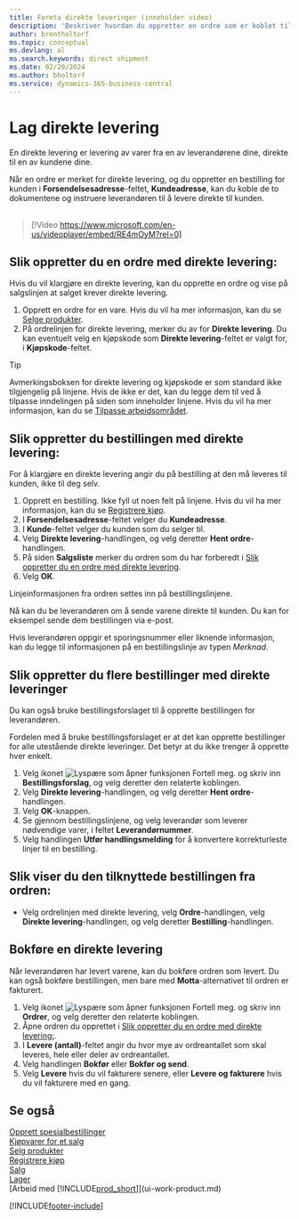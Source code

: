```yaml
---
title: Foreta direkte leveringer (inneholder video)
description: 'Beskriver hvordan du oppretter en ordre som er koblet til en bestilling, for å sikre levering direkte fra leverandøren til kunden.'
author: brentholtorf
ms.topic: conceptual
ms.devlang: al
ms.search.keywords: direct shipment
ms.date: 02/20/2024
ms.author: bholtorf
ms.service: dynamics-365-business-central
---
```

# Lag direkte levering

En direkte levering er levering av varer fra en av leverandørene dine, direkte til en av kundene dine.

Når en ordre er merket for direkte levering, og du oppretter en bestilling for kunden i **Forsendelsesadresse**-feltet, **Kundeadresse**, kan du koble de to dokumentene og instruere leverandøren til å levere direkte til kunden.
<br><br>  
  
> [!Video https://www.microsoft.com/en-us/videoplayer/embed/RE4mOyM?rel=0]

## Slik oppretter du en ordre med direkte levering:

Hvis du vil klargjøre en direkte levering, kan du opprette en ordre og vise på salgslinjen at salget krever direkte levering.

1. Opprett en ordre for en vare. Hvis du vil ha mer informasjon, kan du se [Selge produkter](sales-how-sell-products.md).
2. På ordrelinjen for direkte levering, merker du av for **Direkte levering**. Du kan eventuelt velg en kjøpskode som **Direkte levering**-feltet er valgt for, i **Kjøpskode**-feltet.

> [!TIP]
> Avmerkingsboksen for direkte levering og kjøpskode er som standard ikke tilgjengelig på linjene. Hvis de ikke er det, kan du legge dem til ved å tilpasse inndelingen på siden som inneholder linjene. Hvis du vil ha mer informasjon, kan du se [Tilpasse arbeidsområdet](ui-personalization-user.md).

## Slik oppretter du bestillingen med direkte levering:

For å klargjøre en direkte levering angir du på bestilling at den må leveres til kunden, ikke til deg selv.

1. Opprett en bestilling. Ikke fyll ut noen felt på linjene. Hvis du vil ha mer informasjon, kan du se [Registrere kjøp](purchasing-how-record-purchases.md).
2. I **Forsendelsesadresse**-feltet velger du **Kundeadresse**.
3. I **Kunde**-feltet velger du kunden som du selger til.
4. Velg **Direkte levering**-handlingen, og velg deretter **Hent ordre**-handlingen.
5. På siden **Salgsliste** merker du ordren som du har forberedt i [Slik oppretter du en ordre med direkte levering](#to-create-a-sales-order-for-drop-shipment).
6. Velg **OK**.

Linjeinformasjonen fra ordren settes inn på bestillingslinjene.

Nå kan du be leverandøren om å sende varene direkte til kunden. Du kan for eksempel sende dem bestillingen via e-post. 

Hvis leverandøren oppgir et sporingsnummer eller liknende informasjon, kan du legge til informasjonen på en bestillingslinje av typen *Merknad*.  

## Slik oppretter du flere bestillinger med direkte leveringer

Du kan også bruke bestillingsforslaget til å opprette bestillingen for leverandøren. 

Fordelen med å bruke bestillingsforslaget er at det kan opprette bestillinger for alle utestående direkte leveringer. Det betyr at du ikke trenger å opprette hver enkelt.

1. Velg ikonet ![Lyspære som åpner funksjonen Fortell meg.](media/ui-search/search_small.png "Fortell hva du vil gjøre") og skriv inn **Bestillingsforslag**, og velg deretter den relaterte koblingen.
2. Velg **Direkte levering**-handlingen, og velg deretter **Hent ordre**-handlingen.
3. Velg **OK**-knappen.
4. Se gjennom bestillingslinjene, og velg leverandør som leverer nødvendige varer, i feltet **Leverandørnummer**. 
5. Velg handlingen **Utfør handlingsmelding** for å konvertere korrekturleste linjer til en bestilling.

## Slik viser du den tilknyttede bestillingen fra ordren:

* Velg ordrelinjen med direkte levering, velg **Ordre**-handlingen, velg **Direkte levering**-handlingen, og velg deretter **Bestilling**-handlingen.

## Bokføre en direkte levering

Når leverandøren har levert varene, kan du bokføre ordren som levert. Du kan også bokføre bestillingen, men bare med **Motta**-alternativet til ordren er fakturert.

1. Velg ikonet ![Lyspære som åpner funksjonen Fortell meg.](media/ui-search/search_small.png "Fortell hva du vil gjøre") og skriv inn **Ordrer**, og velg deretter den relaterte koblingen.
2. Åpne ordren du opprettet i [Slik oppretter du en ordre med direkte levering:](#to-create-a-sales-order-for-drop-shipment).
3. I **Levere (antall)**-feltet angir du hvor mye av ordreantallet som skal leveres, hele eller deler av ordreantallet.
4. Velg handlingen **Bokfør** eller **Bokfør og send**.
5. Velg **Levere** hvis du vil fakturere senere, eller **Levere og fakturere** hvis du vil fakturere med en gang.

## Se også

[Opprett spesialbestillinger](sales-how-to-create-special-orders.md)  
[Kjøpvarer for et salg](purchasing-how-purchase-products-sale.md)  
[Selg produkter](sales-how-sell-products.md)  
[Registrere kjøp](purchasing-how-record-purchases.md)  
[Salg](sales-manage-sales.md)  
[Lager](inventory-manage-inventory.md)  
[Arbeid med [!INCLUDE[prod_short](includes/prod_short.md)]](ui-work-product.md)


[!INCLUDE[footer-include](includes/footer-banner.md)]
